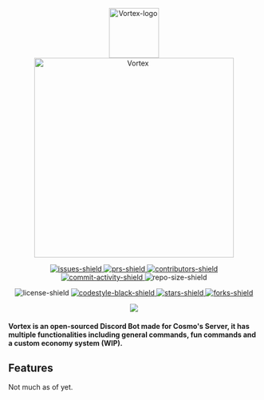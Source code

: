 <p align="center">
  <img src="assets/images/logo.png" alt="Vortex-logo" width="100"/> <br>
  <img src="assets/images/vortex.png" alt="Vortex" width="400"/>
</p>

<p align="center">
  <a href="https://github.com/NotCosmo/Vortex-V2/issues">
    <img src="https://img.shields.io/github/issues/NotCosmo/Vortex-V2?style=flat-square" alt="issues-shield">
  </a>
  <a href="https://github.com/NotCosmo/Vortex-V2/pulls">
    <img src="https://img.shields.io/github/issues-pr/NotCosmo/Vortex-V2?style=flat-square" alt="prs-shield">
  </a>
  <a href="https://github.com/NotCosmo/Vortex-V2/graphs/contributors">
    <img src="https://img.shields.io/github/contributors/NotCosmo/Vortex-V2?style=flat-square" alt="contributors-shield">
  </a>
  <a href="https://github.com/NotCosmo/Vortex-V2/commits/main">
    <img src="https://img.shields.io/github/commit-activity/m/NotCosmo/Vortex-V2?style=flat-square" alt="commit-activity-shield">
  </a>
  <img src="https://img.shields.io/github/repo-size/NotCosmo/Vortex-V2?style=flat-square" alt="repo-size-shield">
</p>

<p align="center">
  <img src="https://img.shields.io/github/license/NotCosmo/Vortex-V2?style=flat-square" alt="license-shield">
  <a href="https://github.com/psf/black">
    <img src="https://img.shields.io/badge/code%20style-black-black?style=flat-square" alt="codestyle-black-shield">
  </a>
  <a href="https://github.com/NotCosmo/Vortex-V2/stargazers">
    <img src="https://img.shields.io/github/stars/NotCosmo/Vortex-V2?style=flat-square" alt="stars-shield">
  </a>
  <a href="https://github.com/NotCosmo/Vortex-V2/network/members">
    <img src="https://img.shields.io/github/forks/NotCosmo/Vortex-V2?style=flat-square" alt="forks-shield">
  </a>
</p>

<p align="center">
  <a href="https://nextcord.dev">
    <img src="https://custom-icon-badges.herokuapp.com/badge/-Made%20with%20Nextcord-0d1620?logo=nextcord">
  </a>
</p>



#### Vortex is an open-sourced Discord Bot made for Cosmo's Server, it has multiple functionalities including general commands, fun commands and a custom economy system (WIP).

## Features

Not much as of yet.